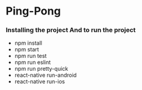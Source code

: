 # Ping-Pong

### Installing the project And to run the project

- npm install
- npm start
- npm run test
- npm run eslint
- npm run pretty-quick
- react-native run-android
- react-native run-ios
